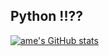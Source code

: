 ## Python !!??
[![ame's GitHub stats](https://github-readme-stats.vercel.app/api?username=amechan-314159)](https://github.com/anuraghazra/github-readme-stats)
<!--
**amechan-314159/amechan-314159** is a ✨ _special_ ✨ repository because its `README.md` (this file) appears on your GitHub profile.

Here are some ideas to get you started:

- 🔭 I’m currently working on ...
- 🌱 I’m currently learning ...
- 👯 I’m looking to collaborate on ...
- 🤔 I’m looking for help with ...
- 💬 Ask me about ...
- 📫 How to reach me: ...
- 😄 Pronouns: ...
- ⚡ Fun fact: ...
-->
